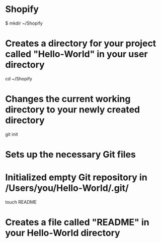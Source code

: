 Shopify
=======
$ mkdir ~/Shopify
# Creates a directory for your project called "Hello-World" in your user directory

cd ~/Shopify
# Changes the current working directory to your newly created directory

git init
# Sets up the necessary Git files
# Initialized empty Git repository in /Users/you/Hello-World/.git/

touch README
# Creates a file called "README" in your Hello-World directory
